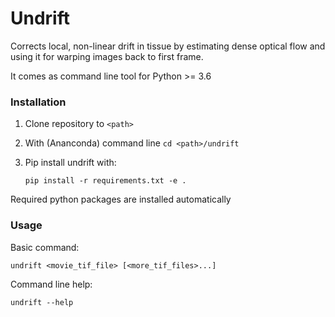 # Undrift
Corrects local, non-linear drift in tissue by estimating dense optical flow and
using it for warping images back to first frame.

It comes as command line tool for Python >= 3.6

### Installation
1. Clone repository to `<path>`
2. With (Ananconda) command line `cd <path>/undrift`
3. Pip install undrift with:

    ```pip install -r requirements.txt -e .```

Required python packages are installed automatically

### Usage

Basic command:

```undrift <movie_tif_file> [<more_tif_files>...]```

Command line help:

```undrift --help```